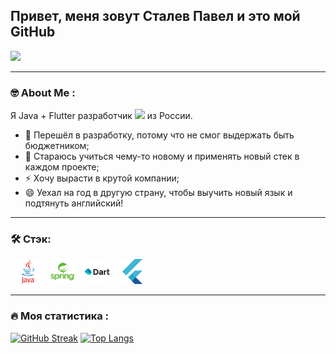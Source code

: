 ## Привет, меня зовут Сталев Павел и это мой GitHub

<img src="https://img.freepik.com/free-vector/programmer-concept-illustration_114360-2417.jpg">

---

### :nerd_face: About Me :

Я Java + Flutter разработчик <img src="https://media.giphy.com/media/WUlplcMpOCEmTGBtBW/giphy.gif" width="30"> из
России.

- 🔭 Перешёл в разработку, потому что не смог выдержать быть бюджетником;
- 🌱 Стараюсь учиться чему-то новому и применять новый стек в каждом проекте;
- ⚡ Хочу вырасти в крутой компании;
- 😄 Уехал на год в другую страну, чтобы выучить новый язык и подтянуть английский!

---

### :hammer_and_wrench: Стэк:

<div>
  <img src="https://github.com/devicons/devicon/blob/master/icons/java/java-original-wordmark.svg" title="Java" alt="Java" width="40" height="40"/>&nbsp;
  <img src="https://github.com/devicons/devicon/blob/master/icons/spring/spring-original-wordmark.svg" title="Spring" alt="spring" width="40" height="40"/>&nbsp;
  <img src="https://github.com/devicons/devicon/blob/master/icons/dart/dart-original-wordmark.svg"  title="Dart" alt="dart" width="40" height="40"/>&nbsp;
  <img src="https://github.com/devicons/devicon/blob/master/icons/flutter/flutter-original.svg" title="Flutter" alt="Flutter" width="40" height="40"/>&nbsp;

</div>

---

### :fire: Моя статистика :

[![GitHub Streak](http://github-readme-streak-stats.herokuapp.com?user=ChikenPashtet&theme=dark&background=000000)](https://git.io/streak-stats)
[![Top Langs](https://github-readme-stats.vercel.app/api/top-langs/?username=ChikenPashtet&layout=compact&theme=vision-friendly-dark)](https://github.com/anuraghazra/github-readme-stats)
